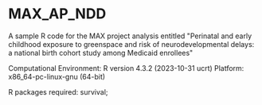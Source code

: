 # MAX_AP_NDD

A sample R code for the MAX project analysis entitled "Perinatal and early childhood exposure to greenspace and risk of neurodevelopmental delays: a national birth cohort study among Medicaid enrollees"

Computational Environment: R version 4.3.2 (2023-10-31 ucrt) Platform: x86_64-pc-linux-gnu (64-bit)

R packages required: survival; 
